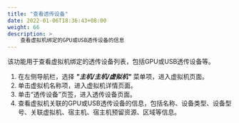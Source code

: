 ```yaml
---
title: "查看透传设备"
date: 2022-01-06T18:36:43+08:00
weight: 66
description: > 
    查看虚拟机绑定的GPU或USB透传设备的信息
---
```


该功能用于查看虚拟机绑定的透传设备列表，包括GPU或USB透传设备等。

1. 在左侧导航栏，选择 **_"主机/主机/虚拟机"_** 菜单项，进入虚拟机页面。
2. 单击虚拟机名称项，进入虚拟机详情页面。
3. 单击“透传设备”页签，进入透传设备页面。
4. 查看虚拟机关联的GPU或USB透传设备的信息，包括名称、设备类型、设备型号、关联虚拟机、宿主机、宿主机预留资源、区域等信息。